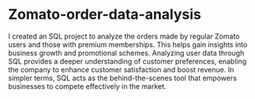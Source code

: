 # Zomato-order-data-analysis

I created an SQL project to analyze the orders made by regular Zomato users and those with premium memberships. 
This helps gain insights into business growth and promotional schemes. 
Analyzing user data through SQL provides a deeper understanding of customer preferences, enabling the company to enhance customer satisfaction and boost revenue. 
In simpler terms, SQL acts as the behind-the-scenes tool that empowers businesses to compete effectively in the market.
